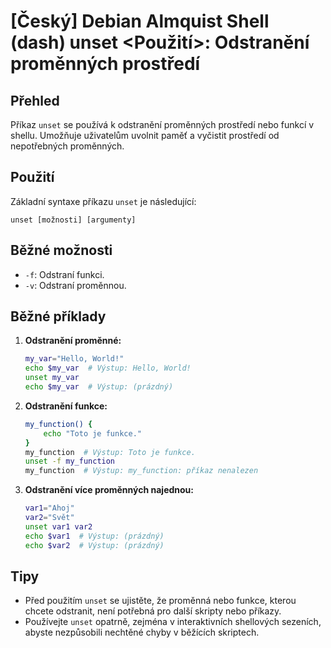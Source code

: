 # [Český] Debian Almquist Shell (dash) unset <Použití>: Odstranění proměnných prostředí

## Přehled
Příkaz `unset` se používá k odstranění proměnných prostředí nebo funkcí v shellu. Umožňuje uživatelům uvolnit paměť a vyčistit prostředí od nepotřebných proměnných.

## Použití
Základní syntaxe příkazu `unset` je následující:

```
unset [možnosti] [argumenty]
```

## Běžné možnosti
- `-f`: Odstraní funkci.
- `-v`: Odstraní proměnnou.

## Běžné příklady
1. **Odstranění proměnné:**
   ```sh
   my_var="Hello, World!"
   echo $my_var  # Výstup: Hello, World!
   unset my_var
   echo $my_var  # Výstup: (prázdný)
   ```

2. **Odstranění funkce:**
   ```sh
   my_function() {
       echo "Toto je funkce."
   }
   my_function  # Výstup: Toto je funkce.
   unset -f my_function
   my_function  # Výstup: my_function: příkaz nenalezen
   ```

3. **Odstranění více proměnných najednou:**
   ```sh
   var1="Ahoj"
   var2="Svět"
   unset var1 var2
   echo $var1  # Výstup: (prázdný)
   echo $var2  # Výstup: (prázdný)
   ```

## Tipy
- Před použitím `unset` se ujistěte, že proměnná nebo funkce, kterou chcete odstranit, není potřebná pro další skripty nebo příkazy.
- Používejte `unset` opatrně, zejména v interaktivních shellových sezeních, abyste nezpůsobili nechtěné chyby v běžících skriptech.